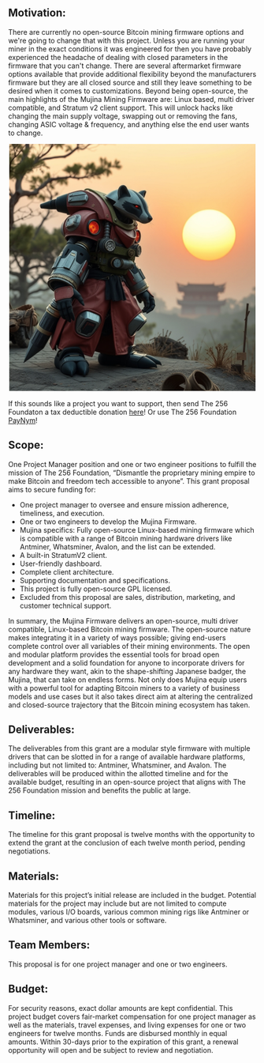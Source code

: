 ## Motivation:
There are currently no open-source Bitcoin mining firmware options and we're going to change that with this project. Unless you are running your miner in the exact conditions it was engineered for then you have probably experienced the headache of dealing with closed parameters in the firmware that you can't change. There are several aftermarket firmware options available that provide additional flexibility beyond the manufacturers firmware but they are all closed source and still they leave something to be desired when it comes to customizations. Beyond being open-source, the main highlights of the Mujina Mining Firmware are: Linux based, multi driver compatible, and Stratum v2 client support. This will unlock hacks like changing the main supply voltage, swapping out or removing the fans, changing ASIC voltage & frequency, and anything else the end user wants to change.   

<p align="center">
<img width="500" src="assets/Mujina-Miner-Firmware-Lander.jpg">
</p>

If this sounds like a project you want to support, then send The 256 Foundaton a tax deductible donation [here](https://pay.zaprite.com/pl_ZRWeSGjRWG)! Or use The 256 Foundation [PayNym](https://paynym.rs/+appetizingadministration90)!

## Scope:
One Project Manager position and one or two engineer positions to fulfill the mission of The 256 Foundation, “Dismantle the proprietary mining empire to make Bitcoin and freedom tech accessible to anyone”. This grant proposal aims to secure funding for:

* One project manager to oversee and ensure mission adherence, timeliness, and execution. 
* One or two engineers to develop the Mujina Firmware.
* Mujina specifics: Fully open-source Linux-based mining firmware which is compatible with a range of Bitcoin mining hardware drivers like Antminer, Whatsminer, Avalon, and the list can be extended.
* A built-in StratumV2 client.
* User-friendly dashboard.
* Complete client architecture. 
* Supporting documentation and specifications. 
* This project is fully open-source GPL licensed.
* Excluded from this proposal are sales, distribution, marketing, and customer technical support.

In summary, the Mujina Firmware delivers an open-source, multi driver compatible, Linux-based Bitcoin mining firmware. The open-source nature makes integrating it in a variety of ways possible; giving end-users complete control over all variables of their mining environments. The open and modular platform provides the essential tools for broad open development and a solid foundation for anyone to incorporate drivers for any hardware they want, akin to the shape-shifting Japanese badger, the Mujina, that can take on endless forms. Not only does Mujina equip users with a powerful tool for adapting Bitcoin miners to a variety of business models and use cases but it also takes direct aim at altering the centralized and closed-source trajectory that the Bitcoin mining ecosystem has taken.

## Deliverables:
The deliverables from this grant are a modular style firmware with multiple drivers that can be slotted in for a range of available hardware platforms, including but not limited to: Antminer, Whatsminer, and Avalon. The deliverables will be produced within the allotted timeline and for the available budget, resulting in an open-source project that aligns with The 256 Foundation mission and benefits the public at large. 

## Timeline:
The timeline for this grant proposal is twelve months with the opportunity to extend the grant at the conclusion of each twelve month period, pending negotiations.

## Materials:
Materials for this project’s initial release are included in the budget. Potential materials for the project may include but are not limited to compute modules, various I/O boards, various common mining rigs like Antminer or Whatsminer, and various other tools or software.

## Team Members:
This proposal is for one project manager and one or two engineers. 

## Budget:
For security reasons, exact dollar amounts are kept confidential. This project budget covers fair-market compensation for one project manager as well as the materials, travel expenses, and living expenses for one or two engineers for twelve months. Funds are disbursed monthly in equal amounts. Within 30-days prior to the expiration of this grant, a renewal opportunity will open and be subject to review and negotiation.  

